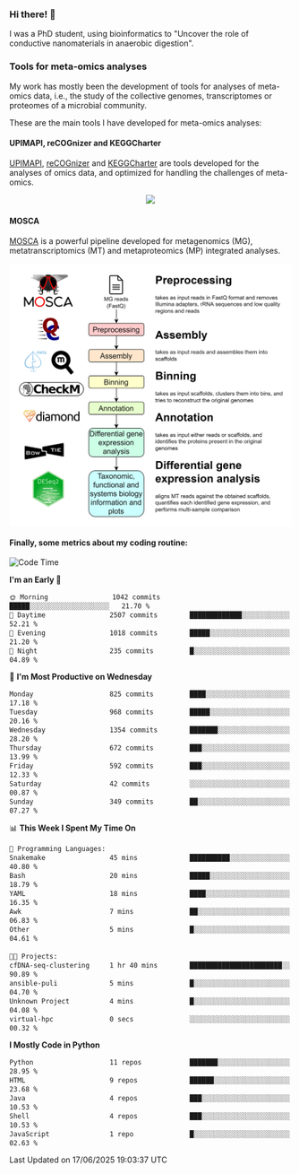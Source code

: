 ### Hi there! 👋

I was a PhD student, using bioinformatics to "Uncover the role of conductive nanomaterials in anaerobic digestion".

### Tools for meta-omics analyses

My work has mostly been the development of tools for analyses of meta-omics data, i.e., the study of the collective genomes, transcriptomes or proteomes of a microbial community.

These are the main tools I have developed for meta-omics analyses:

#### UPIMAPI, reCOGnizer and KEGGCharter

[UPIMAPI](https://github.com/iquasere/UPIMAPI), [reCOGnizer](https://github.com/iquasere/reCOGnizer) and [KEGGCharter](https://github.com/iquasere/KEGGCharter) are tools developed for the analyses of omics data, and optimized for handling the challenges of meta-omics.

<p align="center">
    <img src="assets/annotation_paper.png">
</p>

#### MOSCA

[MOSCA](https://github.com/iquasere/MOSCA) is a powerful pipeline developed for metagenomics (MG), metatranscriptomics (MT) and metaproteomics (MP) integrated analyses.

<p align="center">
    <img src="assets/mosca_workflow.png" align="center" width="700">
</p>


#### Finally, some metrics about my coding routine:

<!--START_SECTION:waka-->
![Code Time](http://img.shields.io/badge/Code%20Time-954%20hrs%2042%20mins-blue)

**I'm an Early 🐤** 

```text
🌞 Morning                1042 commits        █████░░░░░░░░░░░░░░░░░░░░   21.70 % 
🌆 Daytime                2507 commits        █████████████░░░░░░░░░░░░   52.21 % 
🌃 Evening                1018 commits        █████░░░░░░░░░░░░░░░░░░░░   21.20 % 
🌙 Night                  235 commits         █░░░░░░░░░░░░░░░░░░░░░░░░   04.89 % 
```
📅 **I'm Most Productive on Wednesday** 

```text
Monday                   825 commits         ████░░░░░░░░░░░░░░░░░░░░░   17.18 % 
Tuesday                  968 commits         █████░░░░░░░░░░░░░░░░░░░░   20.16 % 
Wednesday                1354 commits        ███████░░░░░░░░░░░░░░░░░░   28.20 % 
Thursday                 672 commits         ███░░░░░░░░░░░░░░░░░░░░░░   13.99 % 
Friday                   592 commits         ███░░░░░░░░░░░░░░░░░░░░░░   12.33 % 
Saturday                 42 commits          ░░░░░░░░░░░░░░░░░░░░░░░░░   00.87 % 
Sunday                   349 commits         ██░░░░░░░░░░░░░░░░░░░░░░░   07.27 % 
```


📊 **This Week I Spent My Time On** 

```text
💬 Programming Languages: 
Snakemake                45 mins             ██████████░░░░░░░░░░░░░░░   40.80 % 
Bash                     20 mins             █████░░░░░░░░░░░░░░░░░░░░   18.79 % 
YAML                     18 mins             ████░░░░░░░░░░░░░░░░░░░░░   16.35 % 
Awk                      7 mins              ██░░░░░░░░░░░░░░░░░░░░░░░   06.83 % 
Other                    5 mins              █░░░░░░░░░░░░░░░░░░░░░░░░   04.61 % 

🐱‍💻 Projects: 
cfDNA-seq-clustering     1 hr 40 mins        ███████████████████████░░   90.89 % 
ansible-puli             5 mins              █░░░░░░░░░░░░░░░░░░░░░░░░   04.70 % 
Unknown Project          4 mins              █░░░░░░░░░░░░░░░░░░░░░░░░   04.08 % 
virtual-hpc              0 secs              ░░░░░░░░░░░░░░░░░░░░░░░░░   00.32 % 
```

**I Mostly Code in Python** 

```text
Python                   11 repos            ███████░░░░░░░░░░░░░░░░░░   28.95 % 
HTML                     9 repos             ██████░░░░░░░░░░░░░░░░░░░   23.68 % 
Java                     4 repos             ███░░░░░░░░░░░░░░░░░░░░░░   10.53 % 
Shell                    4 repos             ███░░░░░░░░░░░░░░░░░░░░░░   10.53 % 
JavaScript               1 repo              █░░░░░░░░░░░░░░░░░░░░░░░░   02.63 % 
```




 Last Updated on 17/06/2025 19:03:37 UTC
<!--END_SECTION:waka-->
